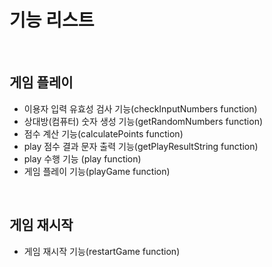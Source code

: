 # 기능 리스트

<br>

## 게임 플레이

- 이용자 입력 유효성 검사 기능(checkInputNumbers function)
- 상대방(컴퓨터) 숫자 생성 기능(getRandomNumbers function)
- 점수 계산 기능(calculatePoints function)
- play 점수 결과 문자 출력 기능(getPlayResultString function)
- play 수행 기능 (play function)
- 게임 플레이 기능(playGame function)

<br>

## 게임 재시작

- 게임 재시작 기능(restartGame function)